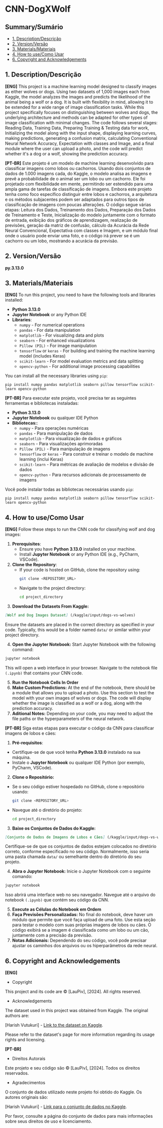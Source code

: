 # CNN-DogXWolf
## Summary/Sumário
- [1. Description/Descrição](Description)
- [2. Version/Versão](Version)
- [3. Materials/Materiais](materials)
- [4. How to use/Como Usar](how-to-use)
- [6. Copyright and Acknowledgements](copyright)

## 1. Description/Descrição
**[ENG]**
This project is a machine learning model designed to classify images as either wolves or dogs. Using two datasets of 1,000 images each from Kaggle, the model analyzes the images and predicts the likelihood of the animal being a wolf or a dog. It is built with flexibility in mind, allowing it to be extended for a wide range of image classification tasks. While this project specifically focuses on distinguishing between wolves and dogs, the underlying architecture and methods can be adapted for other types of image classification with minimal changes.
The code follows several stages: Reading Data, Training Data, Preparing Training & Testing data for work, Initializing the model along with the input shape, displaying learning curves, making predictions, generating a confusion matrix, calculating Conventional Neural Network Accuracy, Expectation with classes and Image, and a final module where the user can upload a photo, and the code will predict whether it's a dog or a wolf, showing the prediction accuracy.

**[PT-BR]**
Este projeto é um modelo de machine learning desenvolvido para classificar imagens como lobos ou cachorros. Usando dois conjuntos de dados de 1.000 imagens cada, do Kaggle, o modelo analisa as imagens e prevê a probabilidade de o animal ser um lobo ou um cachorro. Ele foi projetado com flexibilidade em mente, permitindo ser estendido para uma ampla gama de tarefas de classificação de imagens. Embora este projeto tenha como foco específico distinguir entre lobos e cachorros, a arquitetura e os métodos subjacentes podem ser adaptados para outros tipos de classificação de imagens com poucas alterações.
O código segue várias etapas: Leitura dos Dados, Treinamento dos Dados, Preparação dos Dados de Treinamento e Teste, Inicialização do modelo juntamente com o formato de entrada, exibição dos gráficos de aprendizagem, realização de previsões, geração da matriz de confusão, cálculo da Acurácia da Rede Neural Convencional, Expectativa com classes e Imagem, e um módulo final onde o usuário pode enviar uma foto, e o código irá prever se é um cachorro ou um lobo, mostrando a acurácia da previsão.

## 2. Version/Versão
**py.3.13.0**

## 3. Materials/Materiais
**[ENG]**
To run this project, you need to have the following tools and libraries installed:
- **Python 3.13.0**
- **Jupyter Notebook** or any Python IDE
- **Libraries**:
  - `numpy` - For numerical operations
  - `pandas` - For data manipulation
  - `matplotlib` - For visualizing data and plots
  - `seaborn` - For enhanced visualizations
  - `Pillow (PIL)` - For image manipulation
  - `tensorflow` or `keras` - For building and training the machine learning model (includes Keras)
  - `scikit-learn` - For model evaluation metrics and data splitting
  - `opencv-python` - For additional image processing capabilities

You can install all the necessary libraries using `pip`:

`pip install numpy pandas matplotlib seaborn pillow tensorflow scikit-learn opencv-python`

**[PT-BR]**
Para executar este projeto, você precisa ter as seguintes ferramentas e bibliotecas instaladas:
- **Python 3.13.0**
- **Jupyter Notebook** ou qualquer IDE Python
- **Bibliotecas:**:
  - `numpy` - Para operações numéricas
  - `pandas` - Para manipulação de dados
  - `matplotlib` - Para visualização de dados e gráficos
  - `seaborn` - Para visualizações aprimoradas
  - `Pillow (PIL)` - Para manipulação de imagens
  - `tensorflow` or `keras` - Para construir e treinar o modelo de machine learning (inclui Keras)
  - `scikit-learn` - Para métricas de avaliação de modelos e divisão de dados
  - `opencv-python` - Para recursos adicionais de processamento de imagens
  
Você pode instalar todas as bibliotecas necessárias usando `pip`:

`pip install numpy pandas matplotlib seaborn pillow tensorflow scikit-learn opencv-python`

## 4. How to use/Como Usar
**[ENG]**
Follow these steps to run the CNN code for classifying wolf and dog images:

1. **Prerequisites**:
   - Ensure you have **Python 3.13.0** installed on your machine.
   - Install **Jupyter Notebook** or any Python IDE (e.g., PyCharm, VSCode).
2. **Clone the Repository**:
   - If your code is hosted on GitHub, clone the repository using:
     ```bash
     git clone <REPOSITORY_URL>
     ```
   - Navigate to the project directory:
     ```bash
     cd project_directory
     ```
3. **Download the Datasets From Kaggle:**
```markdown
[Wolf and Dog Images Dataset] (/kaggle/input/dogs-vs-wolves)
```
Ensure the datasets are placed in the correct directory as specified in your code. Typically, this would be a folder named `data/` or similar within your project directory.

4. **Open the Jupyter Notebook:**
Start Jupyter Notebook with the following command:
```bash
jupyter notebook
```
This will open a web interface in your browser. Navigate to the notebook file `(.ipynb)` that contains your CNN code.

5. **Run the Notebook Cells In Order**
6. **Make Custom Predictions:**
At the end of the notebook, there should be a module that allows you to upload a photo. Use this section to test the model with your own images of wolves or dogs.
The code will display whether the image is classified as a wolf or a dog, along with the prediction accuracy.
7. **Aditional Notes:**
Depending on your code, you may need to adjust the file paths or the hyperparameters of the neural network.
   
**[PT-BR]**
Siga estas etapas para executar o código da CNN para classificar imagens de lobos e cães:

1. **Pré-requisitos**:
- Certifique-se de que você tenha **Python 3.13.0** instalado na sua máquina.
- Instale o **Jupyter Notebook** ou qualquer IDE Python (por exemplo, PyCharm, VSCode).

2. **Clone o Repositório:**
- Se o seu código estiver hospedado no GitHub, clone o repositório usando:
    ```bash
    git clone <REPOSITORY_URL>
    ```
- Navegue até o diretório do projeto:
    ```bash
    cd project_directory
    ```

3. **Baixe os Conjuntos de Dados do Kaggle:**
```markdown
[Conjunto de Dados de Imagens de Lobos e Cães] (/kaggle/input/dogs-vs-wolves)
```

Certifique-se de que os conjuntos de dados estejam colocados no diretório correto, conforme especificado no seu código. Normalmente, isso seria uma pasta chamada `data/` ou semelhante dentro do diretório do seu projeto.

4. **Abra o Jupyter Notebook:**
Inicie o Jupyter Notebook com o seguinte comando:
```bash
jupyter notebook
```
Isso abrirá uma interface web no seu navegador. Navegue até o arquivo do notebook `(.ipynb)` que contém seu código da CNN.

5. **Execute as Células do Notebook em Ordem**
6. **Faça Previsões Personalizadas:**
No final do notebook, deve haver um módulo que permite que você faça upload de uma foto. Use esta seção para testar o modelo com suas próprias imagens de lobos ou cães.
O código exibirá se a imagem é classificada como um lobo ou um cão, juntamente com a precisão da previsão.
7. **Notas Adicionais:**
Dependendo do seu código, você pode precisar ajustar os caminhos dos arquivos ou os hiperparâmetros da rede neural.

## 6. Copyright and Acknowledgements
**[ENG]**
- Copyright

This project and its code are © [LauPiv], [2024]. All rights reserved.

- Acknowledgements

The dataset used in this project was obtained from Kaggle. The original authors are:

[Harish Vutukuri] - [Link to the dataset on Kaggle](</kaggle/input/dogs-vs-wolves>).

Please refer to the dataset's page for more information regarding its usage rights and licensing.

**[PT-BR]**
- Direitos Autorais

Este projeto e seu código são © [LauPiv], [2024]. Todos os direitos reservados.

- Agradecimentos

O conjunto de dados utilizado neste projeto foi obtido do Kaggle. Os autores originais são:

[Harish Vutukuri] - [Link para o conjunto de dados no Kaggle](</kaggle/input/dogs-vs-wolves>).

Por favor, consulte a página do conjunto de dados para mais informações sobre seus direitos de uso e licenciamento.
